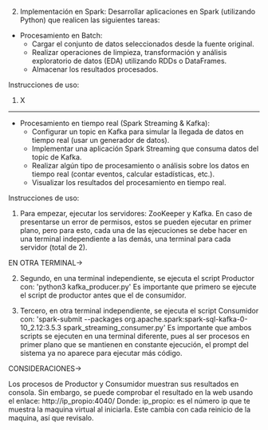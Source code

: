2. Implementación en Spark: Desarrollar aplicaciones en Spark (utilizando Python) que realicen las siguientes tareas:

* Procesamiento en Batch:
    * Cargar el conjunto de datos seleccionados desde la fuente original.
    * Realizar operaciones de limpieza, transformación y análisis exploratorio de datos (EDA) utilizando RDDs o DataFrames.
    * Almacenar los resultados procesados.

Instrucciones de uso:
1. X



-----------------------------------------------------

* Procesamiento en tiempo real (Spark Streaming & Kafka):
    * Configurar un topic en Kafka para simular la llegada de datos en tiempo real (usar un generador de datos).
    * Implementar una aplicación Spark Streaming que consuma datos del topic de Kafka.
    *  Realizar algún tipo de procesamiento o análisis sobre los datos en tiempo real (contar eventos, calcular estadísticas, etc.).
    * Visualizar los resultados del procesamiento en tiempo real.

Instrucciones de uso:
1. Para empezar, ejecutar los servidores: ZooKeeper y Kafka.
   En caso de presentarse un error de permisos, estos se pueden ejecutar en primer plano, pero para esto, cada una de las ejecuciones
   se debe hacer en una terminal independiente a las demás, una terminal para cada servidor (total de 2).

EN OTRA TERMINAL->

2. Segundo, en una terminal independiente, se ejecuta el script Productor con: 'python3 kafka_producer.py'
   Es importante que primero se ejecute el script de productor antes que el de consumidor. 

3. Tercero, en otra terminal independiente, se ejecuta el script Consumidor con:
   'spark-submit --packages org.apache.spark:spark-sql-kafka-0-10_2.12:3.5.3 spark_streaming_consumer.py'
   Es importante que ambos scripts se ejecuten en una terminal diferente, pues al ser procesos en primer plano que se mantienen en
   constante ejecución, el prompt del sistema ya no aparece para ejecutar más código. 

CONSIDERACIONES->

Los procesos de Productor y Consumidor muestran sus resultados en consola. Sin embargo, se puede comprobar el resultado en la web usando
el enlace:
http://ip_propio:4040/
Donde:
ip_propio: es el número ip que te muestra la maquina virtual al iniciarla. Este cambia con cada reinicio de la maquina, así que revisalo.

